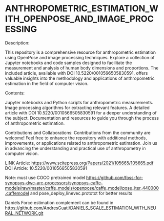# ANTHROPOMETRIC_ESTIMATION_WITH_OPENPOSE_AND_IMAGE_PROCESSING

Description:

This repository is a comprehensive resource for anthropometric estimation using OpenPose and image processing techniques. Explore a collection of Jupyter notebooks and code samples designed to facilitate the measurement and analysis of human body dimensions and proportions. The included article, available with DOI 10.5220/0010566505830591, offers valuable insights into the methodology and applications of anthropometric estimation in the field of computer vision.

Contents:

Jupyter notebooks and Python scripts for anthropometric measurements.
Image processing algorithms for extracting relevant features.
A detailed article with DOI 10.5220/0010566505830591 for a deeper understanding of the subject.
Documentation and resources to guide you through the process of anthropometric estimation.

Contributions and Collaborations:
Contributions from the community are welcome! Feel free to enhance the repository with additional methods, improvements, or applications related to anthropometric estimation. Join us in advancing the understanding and practical use of anthropometry in computer vision.

LINK Article: https://www.scitepress.org/Papers/2021/105665/105665.pdf
DOI Article: 10.5220/0010566505830591

Note: must use COCO pretrained model https://github.com/foss-for-synopsys-dwc-arc-processors/synopsys-caffe-models/raw/master/caffe_models/openpose/caffe_model/pose_iter_440000.caffemodel and pose_deploy_linevec.prototxt for better results

Daniels Force estimation complement can be found in https://github.com/AndresGuati/DANIELS_SCALE_ESTIMATION_WITH_NEURAL_NETWORK.git
